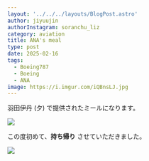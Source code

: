 ```yaml
---
layout: '../../../layouts/BlogPost.astro'
author: jiyuujin
authorInstagram: soranchu_liz
category: aviation
title: ANA's meal
type: post
date: 2025-02-16
tags:
  - Boeing787
  - Boeing
  - ANA
image: https://i.imgur.com/iQBnsLJ.jpg
---
```


羽田伊丹 (夕) で提供されたミールになります。

![](/assets/img/20250216/kinaishoku_1.JPG)

この度初めて、**持ち帰り** させていただきました。

![](/assets/img/20250216/kinaishoku_2.JPG)
